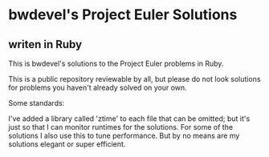 bwdevel's Project Euler Solutions
=================================

writen in Ruby
--------------


This is bwdevel's solutions to the Project Euler problems in Ruby.

This is a public repository reviewable by all, but please do not look solutions for problems you haven't already solved on your own.

Some standards:

I've added a library called 'ztime' to each file that can be omitted; but it's just so that I can monitor runtimes for the solutions. For some of the solutions I also use this to tune performance. But by no means are my solutions elegant or super efficient.